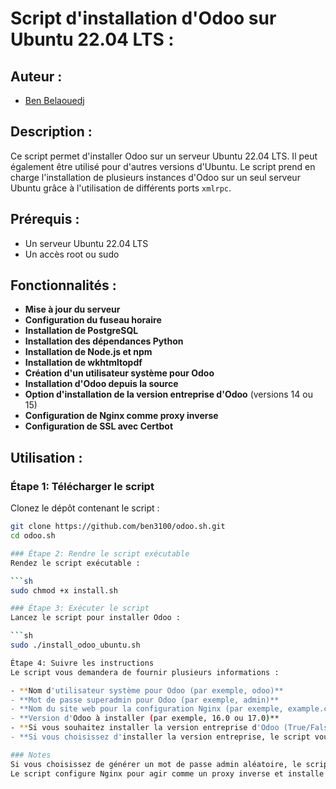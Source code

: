 # Script d'installation d'Odoo sur Ubuntu 22.04 LTS : 

## Auteur :
- [Ben Belaouedj](https://fr.linkedin.com/in/ben-belaouedj)

## Description :

Ce script permet d'installer Odoo sur un serveur Ubuntu 22.04 LTS. Il peut également être utilisé pour d'autres versions d'Ubuntu. Le script prend en charge l'installation de plusieurs instances d'Odoo sur un seul serveur Ubuntu grâce à l'utilisation de différents ports `xmlrpc`.

## Prérequis :

- Un serveur Ubuntu 22.04 LTS
- Un accès root ou sudo

## Fonctionnalités :

- **Mise à jour du serveur**
- **Configuration du fuseau horaire**
- **Installation de PostgreSQL**
- **Installation des dépendances Python**
- **Installation de Node.js et npm**
- **Installation de wkhtmltopdf**
- **Création d'un utilisateur système pour Odoo**
- **Installation d'Odoo depuis la source**
- **Option d'installation de la version entreprise d'Odoo** (versions 14 ou 15)
- **Configuration de Nginx comme proxy inverse**
- **Configuration de SSL avec Certbot**

## Utilisation :

### Étape 1: Télécharger le script

Clonez le dépôt contenant le script :

```sh
git clone https://github.com/ben3100/odoo.sh.git
cd odoo.sh

### Étape 2: Rendre le script exécutable
Rendez le script exécutable :

```sh
sudo chmod +x install.sh

### Étape 3: Exécuter le script
Lancez le script pour installer Odoo :

```sh
sudo ./install_odoo_ubuntu.sh

Étape 4: Suivre les instructions
Le script vous demandera de fournir plusieurs informations :

- **Nom d'utilisateur système pour Odoo (par exemple, odoo)**
- **Mot de passe superadmin pour Odoo (par exemple, admin)**
- **Nom du site web pour la configuration Nginx (par exemple, example.com)**
- **Version d'Odoo à installer (par exemple, 16.0 ou 17.0)**
- **Si vous souhaitez installer la version entreprise d'Odoo (True/False)**
- **Si vous choisissez d'installer la version entreprise, le script vous demandera de spécifier la version entreprise (14 ou 15).**

### Notes
Si vous choisissez de générer un mot de passe admin aléatoire, le script le fera automatiquement.
Le script configure Nginx pour agir comme un proxy inverse et installe également un certificat SSL via Certbot si l'option est activée.




